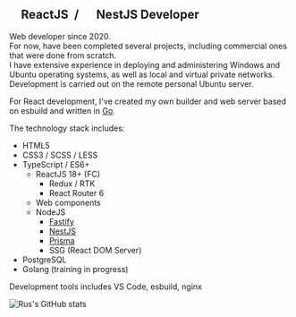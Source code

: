 ## <img src="https://upload.wikimedia.org/wikipedia/commons/a/a7/React-icon.svg" width="16" height="16" /> ReactJS&ensp;/&ensp;<img src="https://upload.wikimedia.org/wikipedia/commons/a/a8/NestJS.svg" width="16" height="16" /> NestJS Developer

Web developer since 2020.  
For now, have been completed several projects, including commercial ones that were done from scratch.  
I have extensive experience in deploying and administering Windows and Ubuntu operating systems, as well as local and virtual private networks.  
Development is carried out on the remote personal Ubuntu server.

For React development, I've created my own builder and web server based on esbuild and written in [Go](https://go.dev/).

The technology stack includes:
- HTML5
- CSS3 / SCSS / LESS
- TypeScript / ES6+
  - ReactJS 18+ (FC)
    - Redux / RTK
    - React Router 6
  - Web components
  - NodeJS
    - [Fastify](https://www.fastify.io/)
    - [NestJS](https://nestjs.com/)
    - [Prisma](https://www.prisma.io/)
    - SSG (React DOM Server)
 - PostgreSQL
 - Golang (training in progress)

Development tools includes VS Code, esbuild, nginx

![Rus's GitHub stats](https://github-stats-rus-sharafiev.vercel.app/api?username=rus-sharafiev&count_private=true&show_icons=true&theme=transparent)
